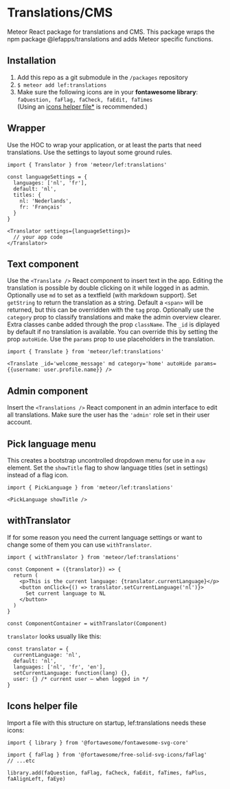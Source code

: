 # Translations/CMS

Meteor React package for translations and CMS. This package wraps the npm package @lefapps/translations and adds Meteor specific functions.

## Installation


1. Add this repo as a git submodule in the `/packages` repository
1. `$ meteor add lef:translations`
1. Make sure the following icons are in your **fontawesome library**:
  `faQuestion, faFlag, faCheck, faEdit, faTimes`<br>
  (Using an [icons helper file*](#icons-helper-file) is recommended.)

## Wrapper

Use the HOC to wrap your application, or at least the parts that need translations. Use the settings to layout some ground rules.

```JSX
import { Translator } from 'meteor/lef:translations'

const languageSettings = {
  languages: ['nl', 'fr'],
  default: 'nl',
  titles: {
    nl: 'Nederlands',
    fr: 'Français'
  }
}

<Translator settings={languageSettings}>
  // your app code
</Translator>
```

## Text component

Use the `<Translate />` React component to insert text in the app. Editing the translation is possible by double clicking on it while logged in as admin. Optionally use `md` to set as a textfield (with markdown support). Set `getString` to return the translation as a string. Default a `<span>` will be returned, but this can be overridden with the `tag` prop. Optionally use the `category` prop to classify translations and make the admin overview clearer. Extra classes canbe added through the prop `className`. The `_id` is diplayed by default if no translation is available. You can override this by setting the prop `autoHide`. Use the `params` prop to use placeholders in the translation.

```JSX
import { Translate } from 'meteor/lef:translations'

<Translate _id='welcome_message' md category='home' autoHide params={{username: user.profile.name}} />
```

## Admin component

Insert the `<Translations />` React component in an admin interface to edit all translations. Make sure the user has the `'admin'` role set in their user account.

## Pick language menu

This creates a bootstrap uncontrolled dropdown menu for use in a `nav` element. Set the `showTitle` flag to show language titles (set in settings) instead of a flag icon.

```JSX
import { PickLanguage } from 'meteor/lef:translations'

<PickLanguage showTitle />
```

## withTranslator

If for some reason you need the current language settings or want to change some of them you can use `withTranslator`.

```JSX
import { withTranslator } from 'meteor/lef:translations'

const Component = ({translator}) => {
  return (
    <p>This is the current language: {translator.currentLanguage}</p>
    <button onClick={() => translator.setCurrentLanguage('nl')}>
      Set current language to NL
    </button>
  )
}

const ComponentContainer = withTranslator(Component)
```

`translator` looks usually like this:
```JS
const translator = {
  currentLanguage: 'nl',
  default: 'nl',
  languages: ['nl', 'fr', 'en'],
  setCurrentLanguage: function(lang) {},
  user: {} /* current user – when logged in */
}
```

## Icons helper file

Import a file with this structure on startup, lef:translations needs these icons:

```JS
import { library } from '@fortawesome/fontawesome-svg-core'

import { faFlag } from '@fortawesome/free-solid-svg-icons/faFlag'
// ...etc

library.add(faQuestion, faFlag, faCheck, faEdit, faTimes, faPlus, faAlignLeft, faEye)
```
